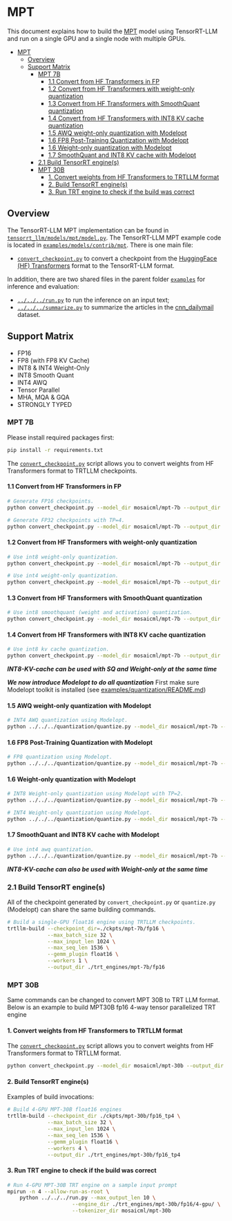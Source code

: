 # MPT

This document explains how to build the [MPT](https://huggingface.co/mosaicml/mpt-7b) model using TensorRT-LLM and run on a single GPU and a single node with multiple GPUs.

- [MPT](#mpt)
  - [Overview](#overview)
  - [Support Matrix](#support-matrix)
    - [MPT 7B](#mpt-7b)
      - [1.1 Convert from HF Transformers in FP](#11-convert-from-hf-transformers-in-fp)
      - [1.2 Convert from HF Transformers with weight-only quantization](#12-convert-from-hf-transformers-with-weight-only-quantization)
      - [1.3 Convert from HF Transformers with SmoothQuant quantization](#13-convert-from-hf-transformers-with-smoothquant-quantization)
      - [1.4 Convert from HF Transformers with INT8 KV cache quantization](#14-convert-from-hf-transformers-with-int8-kv-cache-quantization)
      - [1.5 AWQ weight-only quantization with Modelopt](#15-awq-weight-only-quantization-with-modelopt)
      - [1.6 FP8 Post-Training Quantization with Modelopt](#16-fp8-post-training-quantization-with-modelopt)
      - [1.6 Weight-only quantization with Modelopt](#16-weight-only-quantization-with-modelopt)
      - [1.7 SmoothQuant and INT8 KV cache with Modelopt](#17-smoothquant-and-int8-kv-cache-with-modelopt)
    - [2.1 Build TensorRT engine(s)](#21-build-tensorrt-engines)
    - [MPT 30B](#mpt-30b)
      - [1. Convert weights from HF Transformers to TRTLLM format](#1-convert-weights-from-hf-transformers-to-trtllm-format)
      - [2. Build TensorRT engine(s)](#2-build-tensorrt-engines)
      - [3. Run TRT engine to check if the build was correct](#3-run-trt-engine-to-check-if-the-build-was-correct)

## Overview

The TensorRT-LLM MPT implementation can be found in [`tensorrt_llm/models/mpt/model.py`](../../tensorrt_llm/models/mpt/model.py). The TensorRT-LLM MPT example code is located in [`examples/models/contrib/mpt`](./). There is one main file:

* [`convert_checkpoint.py`](./convert_checkpoint.py) to convert a checkpoint from the [HuggingFace (HF) Transformers](https://github.com/huggingface/transformers) format to the TensorRT-LLM format.

In addition, there are two shared files in the parent folder [`examples`](../../../) for inference and evaluation:

* [`../../../run.py`](../../../run.py) to run the inference on an input text;
* [`../../../summarize.py`](../../../summarize.py) to summarize the articles in the [cnn_dailymail](https://huggingface.co/datasets/cnn_dailymail) dataset.

## Support Matrix
  * FP16
  * FP8 (with FP8 KV Cache)
  * INT8 & INT4 Weight-Only
  * INT8 Smooth Quant
  * INT4 AWQ
  * Tensor Parallel
  * MHA, MQA & GQA
  * STRONGLY TYPED

### MPT 7B

Please install required packages first:

```bash
pip install -r requirements.txt
```

The [`convert_checkpoint.py`](./convert_checkpoint.py) script allows you to convert weights from HF Transformers format to TRTLLM checkpoints.

#### 1.1 Convert from HF Transformers in FP

```bash
# Generate FP16 checkpoints.
python convert_checkpoint.py --model_dir mosaicml/mpt-7b --output_dir ./ckpts/mpt-7b/fp16/ --dtype float16

# Generate FP32 checkpoints with TP=4.
python convert_checkpoint.py --model_dir mosaicml/mpt-7b --output_dir ./ckpts/mpt-7b/fp32_tp4/ --dtype float32 --tp_size 4
```

#### 1.2 Convert from HF Transformers with weight-only quantization

```bash
# Use int8 weight-only quantization.
python convert_checkpoint.py --model_dir mosaicml/mpt-7b --output_dir ./ckpts/mpt-7b/int8_wo/ --use_weight_only

# Use int4 weight-only quantization.
python convert_checkpoint.py --model_dir mosaicml/mpt-7b --output_dir ./ckpts/mpt-7b/int4_wo/ --use_weight_only --weight_only_precision int4
```

#### 1.3 Convert from HF Transformers with SmoothQuant quantization

```bash
# Use int8 smoothquant (weight and activation) quantization.
python convert_checkpoint.py --model_dir mosaicml/mpt-7b --output_dir ./ckpts/mpt-7b/int8_sq/ --smoothquant 0.5
```

#### 1.4 Convert from HF Transformers with INT8 KV cache quantization

```bash
# Use int8 kv cache quantization.
python convert_checkpoint.py --model_dir mosaicml/mpt-7b --output_dir ./ckpts/mpt-7b/fp16_int8kv/ --dtype float16 --calibrate_kv_cache
```
***INT8-KV-cache can be used with SQ and Weight-only at the same time***


***We now introduce Modelopt to do all quantization***
First make sure Modelopt toolkit is installed (see [examples/quantization/README.md](/examples/quantization/README.md#preparation))

#### 1.5 AWQ weight-only quantization with Modelopt

```bash
# INT4 AWQ quantization using Modelopt.
python ../../../quantization/quantize.py --model_dir mosaicml/mpt-7b --output_dir ./ckpts/mpt-7b/int4_awq/ --qformat int4_awq
```

#### 1.6 FP8 Post-Training Quantization with Modelopt

```bash
# FP8 quantization using Modelopt.
python ../../../quantization/quantize.py --model_dir mosaicml/mpt-7b --output_dir ./ckpts/mpt-7b/fp8/ --qformat fp8 --kv_cache_dtype fp8
```

#### 1.6 Weight-only quantization with Modelopt

```bash
# INT8 Weight-only quantization using Modelopt with TP=2.
python ../../../quantization/quantize.py --model_dir mosaicml/mpt-7b --output_dir ./ckpts/mpt-7b/int8_wo/ --qformat int8_wo --tp_size 2

# INT4 Weight-only quantization using Modelopt.
python ../../../quantization/quantize.py --model_dir mosaicml/mpt-7b --output_dir ./ckpts/mpt-7b/int4_wo/ --qformat int4_wo
```

#### 1.7 SmoothQuant and INT8 KV cache with Modelopt

```bash
# Use int4 awq quantization.
python ../../../quantization/quantize.py --model_dir mosaicml/mpt-7b --output_dir ./ckpts/mpt-7b/sq_int8kv/ --qformat int8_sq --kv_cache_dtype int8
```
***INT8-KV-cache can also be used with Weight-only at the same time***


### 2.1 Build TensorRT engine(s)

All of the checkpoint generated by `convert_checkpoint.py` or `quantize.py` (Modelopt) can share the same building commands.

```bash
# Build a single-GPU float16 engine using TRTLLM checkpoints.
trtllm-build --checkpoint_dir=./ckpts/mpt-7b/fp16 \
             --max_batch_size 32 \
             --max_input_len 1024 \
             --max_seq_len 1536 \
             --gemm_plugin float16 \
             --workers 1 \
             --output_dir ./trt_engines/mpt-7b/fp16
```

### MPT 30B

Same commands can be changed to convert MPT 30B to TRT LLM format. Below is an example to build MPT30B fp16 4-way tensor parallelized TRT engine

#### 1. Convert weights from HF Transformers to TRTLLM format

The [`convert_checkpoint.py`](./convert_checkpoint.py) script allows you to convert weights from HF Transformers format to TRTLLM format.

```bash
python convert_checkpoint.py --model_dir mosaicml/mpt-30b --output_dir ./ckpts/mpt-30b/fp16_tp4/ --tp_szie 4 --dtype float16
```

#### 2. Build TensorRT engine(s)

Examples of build invocations:

```bash
# Build 4-GPU MPT-30B float16 engines
trtllm-build --checkpoint_dir ./ckpts/mpt-30b/fp16_tp4 \
             --max_batch_size 32 \
             --max_input_len 1024 \
             --max_seq_len 1536 \
             --gemm_plugin float16 \
             --workers 4 \
             --output_dir ./trt_engines/mpt-30b/fp16_tp4
```

#### 3. Run TRT engine to check if the build was correct

```bash
# Run 4-GPU MPT-30B TRT engine on a sample input prompt
mpirun -n 4 --allow-run-as-root \
    python ../../../run.py --max_output_len 10 \
                     --engine_dir ./trt_engines/mpt-30b/fp16/4-gpu/ \
                     --tokenizer_dir mosaicml/mpt-30b
```
